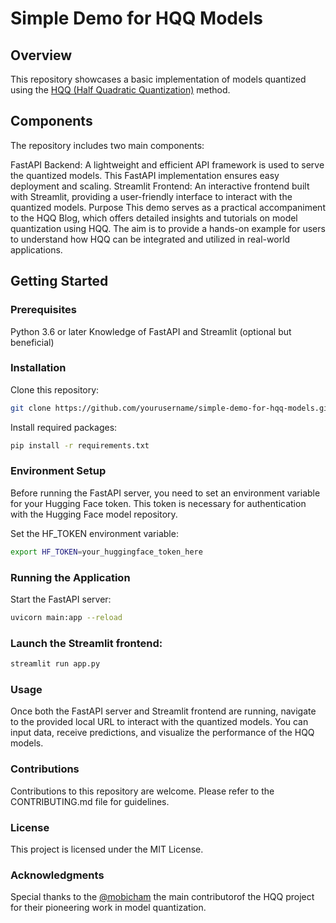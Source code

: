# Simple Demo for HQQ Models
## Overview
This repository showcases a basic implementation of models quantized using the [HQQ (Half Quadratic Quantization)](https://github.com/mobiusml/hqq) method. 

## Components
The repository includes two main components:

FastAPI Backend: A lightweight and efficient API framework is used to serve the quantized models. This FastAPI implementation ensures easy deployment and scaling.
Streamlit Frontend: An interactive frontend built with Streamlit, providing a user-friendly interface to interact with the quantized models.
Purpose
This demo serves as a practical accompaniment to the HQQ Blog, which offers detailed insights and tutorials on model quantization using HQQ. The aim is to provide a hands-on example for users to understand how HQQ can be integrated and utilized in real-world applications.

## Getting Started
### Prerequisites
Python 3.6 or later
Knowledge of FastAPI and Streamlit (optional but beneficial)

### Installation
Clone this repository:
```bash
git clone https://github.com/yourusername/simple-demo-for-hqq-models.git
```
Install required packages:
```bash 
pip install -r requirements.txt
```

### Environment Setup

Before running the FastAPI server, you need to set an environment variable for your Hugging Face token. This token is necessary for authentication with the Hugging Face model repository.

Set the HF_TOKEN environment variable:

```bash
export HF_TOKEN=your_huggingface_token_here
```

### Running the Application
Start the FastAPI server:

```bash
uvicorn main:app --reload
```

### Launch the Streamlit frontend:

```bash
streamlit run app.py
````

### Usage
Once both the FastAPI server and Streamlit frontend are running, navigate to the provided local URL to interact with the quantized models. You can input data, receive predictions, and visualize the performance of the HQQ models.

### Contributions
Contributions to this repository are welcome. Please refer to the CONTRIBUTING.md file for guidelines.

### License
This project is licensed under the MIT License.

### Acknowledgments
Special thanks to the [@mobicham](https://github.com/mobicham) the main contributorof the HQQ project for their pioneering work in model quantization.


